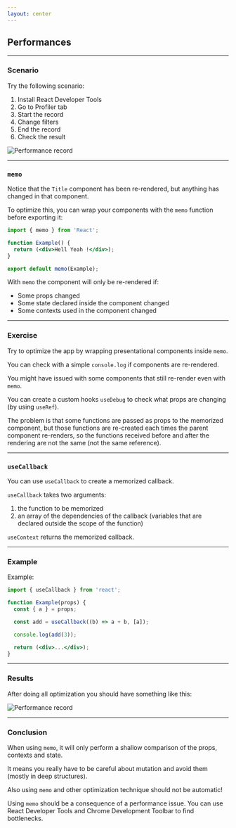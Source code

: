 ```yaml
---
layout: center
---
```


## Performances

<Toc maxDepth="2" mode="onlySiblings"/>

---

### Scenario

Try the following scenario:

1. Install React Developer Tools
2. Go to Profiler tab
3. Start the record
4. Change filters
5. End the record
6. Check the result

<img alt="Performance record" src="/react-perf-1.png" class="h-90" />

<!--
More informations: https://marmelab.com/blog/2017/02/06/react-is-slow-react-is-fast.html
-->

---

### `memo`

Notice that the `Title` component has been re-rendered, but anything has changed in that component.

To optimize this, you can wrap your components with the `memo` function before exporting it:
```jsx
import { memo } from 'React';

function Example() {
  return (<div>Hell Yeah !</div>);
}

export default memo(Example);
```

With `memo` the component will only be re-rendered if:

* Some props changed
* Some state declared inside the component changed
* Some contexts used in the component changed

---

### Exercise

Try to optimize the app by wrapping presentational components inside `memo`.

You can check with a simple `console.log` if components are re-rendered.

You might have issued with some components that still re-render even with `memo`.

You can create a custom hooks `useDebug` to check what props are changing (by using `useRef`).

The problem is that some functions are passed as props to the memorized component, but those functions are re-created each times the parent component re-renders, so the functions received before and after the rendering are not the same (not the same reference).

---

### `useCallback`

You can use `useCallback` to create a memorized callback.

`useCallback` takes two arguments:

1. the function to be memorized
2. an array of the dependencies of the callback (variables that are declared outside the scope of the function)

`useContext` returns the memorized callback.

---

### Example

Example:
```jsx
import { useCallback } from 'react';

function Example(props) {
  const { a } = props;

  const add = useCallback((b) => a + b, [a]);

  console.log(add(3));

  return (<div>...</div>);
}
```

---

### Results

After doing all optimization you should have something like this:

<img alt="Performance record" src="/react-perf-2.png" class="h-90" />

<!--
  Note the greyed `Title` and `JukeBox` components
-->

---

### Conclusion

When using `memo`, it will only perform a shallow comparison of the props, contexts and state.

It means you really have to be careful about mutation and avoid them (mostly in deep structures).

<alert type="error">Also using `memo` and other optimization technique should not be automatic!</alert>

Using `memo` should be a consequence of a performance issue. You can use React Developer Tools and Chrome Development Toolbar to find bottlenecks.
